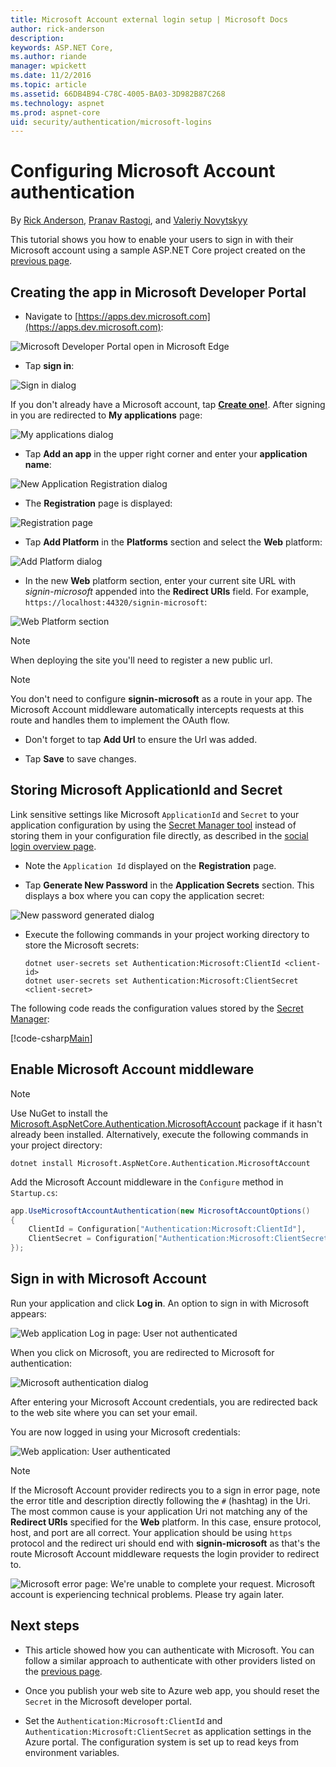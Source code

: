 ```yaml
---
title: Microsoft Account external login setup | Microsoft Docs
author: rick-anderson
description: 
keywords: ASP.NET Core,
ms.author: riande
manager: wpickett
ms.date: 11/2/2016
ms.topic: article
ms.assetid: 66DB4B94-C78C-4005-BA03-3D982B87C268
ms.technology: aspnet
ms.prod: aspnet-core
uid: security/authentication/microsoft-logins
---
```

# Configuring Microsoft Account authentication

<a name=security-authentication-microsoft-logins></a>

By [Rick Anderson](https://twitter.com/RickAndMSFT), [Pranav Rastogi](https://github.com/rustd), and [Valeriy Novytskyy](https://github.com/01binary)

This tutorial shows you how to enable your users to sign in with their Microsoft account using a sample ASP.NET Core project created on the [previous page](index.md).

## Creating the app in Microsoft Developer Portal

* Navigate to [https://apps.dev.microsoft.com](https://apps.dev.microsoft.com):

![Microsoft Developer Portal open in Microsoft Edge](index/_static/MicrosoftDev.png)

* Tap **sign in**:

![Sign in dialog](index/_static/MicrosoftDevLogin.png)

If you don't already have a Microsoft account, tap **[Create one!](https://signup.live.com/signup?wa=wsignin1.0&rpsnv=13&ct=1478151035&rver=6.7.6643.0&wp=SAPI_LONG&wreply=https%3a%2f%2fapps.dev.microsoft.com%2fLoginPostBack&id=293053&aadredir=1&contextid=D70D4F21246BAB50&bk=1478151036&uiflavor=web&uaid=f0c3de863a914c358b8dc01b1ff49e85&mkt=EN-US&lc=1033&lic=1)**. After signing in you are redirected to **My applications** page:

![My applications dialog](index/_static/MicrosoftDevApps.png)

* Tap **Add an app** in the upper right corner and enter your **application name**:

![New Application Registration dialog](index/_static/MicrosoftDevAppCreate.png)

* The **Registration** page is displayed:

![Registration page](index/_static/MicrosoftDevAppReg.png)

* Tap **Add Platform** in the **Platforms** section and select the **Web** platform:

![Add Platform dialog](index/_static/MicrosoftDevAppPlatform.png)

* In the new **Web** platform section, enter your current site URL with *signin-microsoft* appended into the **Redirect URIs** field. For example, `https://localhost:44320/signin-microsoft`:

![Web Platform section](index/_static/MicrosoftRedirectUri.png)
  
  > [!NOTE]
  > When deploying the site you'll need to register a new public url.

  > [!NOTE]
  > You don't need to configure **signin-microsoft** as a route in your app. The Microsoft Account middleware automatically intercepts requests at this route and handles them to implement the OAuth flow.

* Don't forget to tap **Add Url** to ensure the Url was added.

* Tap **Save** to save changes.

## Storing Microsoft ApplicationId and Secret

Link sensitive settings like Microsoft `ApplicationId` and `Secret` to your application configuration by using the [Secret Manager tool](../../app-secrets.md) instead of storing them in your configuration file directly, as described in the [social login overview page](index.md).

* Note the `Application Id` displayed on the **Registration** page.

* Tap **Generate New Password** in the **Application Secrets** section. This displays a box where you can copy the application secret:

![New password generated dialog](index/_static/MicrosoftDevPassword.png)

* Execute the following commands in your project working directory to store the Microsoft secrets:

  <!-- literal_block {"ids": [], "xml:space": "preserve"} -->

  ```
  dotnet user-secrets set Authentication:Microsoft:ClientId <client-id>
  dotnet user-secrets set Authentication:Microsoft:ClientSecret <client-secret>
     ```

The following code reads the configuration values stored by the [Secret Manager](../../app-secrets.md#security-app-secrets):

[!code-csharp[Main](../../../common/samples/WebApplication1/Startup.cs?highlight=11&range=20-36)]

## Enable Microsoft Account middleware

> [!NOTE]
> Use NuGet to install the [Microsoft.AspNetCore.Authentication.MicrosoftAccount](https://www.nuget.org/packages/Microsoft.AspNetCore.Authentication.MicrosoftAccount) package if it hasn't already been installed. Alternatively, execute the following commands in your project directory:
>
> `dotnet install Microsoft.AspNetCore.Authentication.MicrosoftAccount`

Add the Microsoft Account middleware in the `Configure` method in `Startup.cs`:

```csharp
app.UseMicrosoftAccountAuthentication(new MicrosoftAccountOptions()
{
    ClientId = Configuration["Authentication:Microsoft:ClientId"],
    ClientSecret = Configuration["Authentication:Microsoft:ClientSecret"]
});
```

## Sign in with Microsoft Account

Run your application and click **Log in**. An option to sign in with Microsoft appears:

![Web application Log in page: User not authenticated](index/_static/DoneMicrosoft.png)

When you click on Microsoft, you are redirected to Microsoft for authentication:

![Microsoft authentication dialog](index/_static/MicrosoftLogin.png)

After entering your Microsoft Account credentials, you are redirected back to the web site where you can set your email.

You are now logged in using your Microsoft credentials:

![Web application: User authenticated](index/_static/Done.png)

> [!NOTE]
> If the Microsoft Account provider redirects you to a sign in error page, note the error title and description directly following the `#` (hashtag) in the Uri. The most common cause is your application Uri not matching any of the **Redirect URIs** specified for the **Web** platform. In this case, ensure protocol, host, and port are all correct. Your application should be using `https` protocol and the redirect uri should end with **signin-microsoft** as that's the route Microsoft Account middleware requests the login provider to redirect to.

![Microsoft error page: We're unable to complete your request. Microsoft account is experiencing technical problems. Please try again later.](index/_static/MicrosoftLoginError.png)

## Next steps

* This article showed how you can authenticate with Microsoft. You can follow a similar approach to authenticate with other providers listed on the [previous page](index.md).

* Once you publish your web site to Azure web app, you should reset the `Secret` in the Microsoft developer portal.

* Set the `Authentication:Microsoft:ClientId` and `Authentication:Microsoft:ClientSecret` as application settings in the Azure portal. The configuration system is set up to read keys from environment variables.
